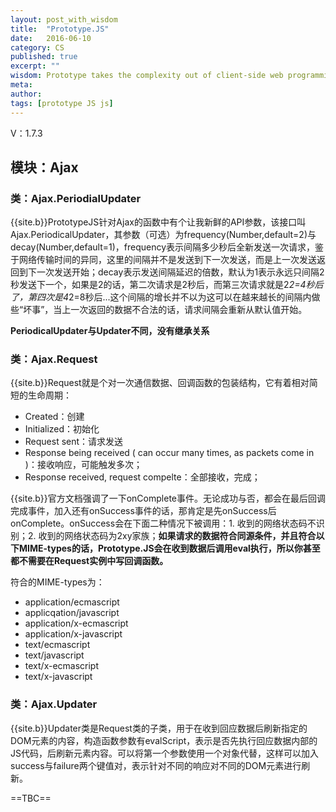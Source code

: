 ```yaml
---
layout: post_with_wisdom
title:  "Prototype.JS"
date:   2016-06-10
category: CS
published: true
excerpt: ""
wisdom: Prototype takes the complexity out of client-side web programming. Built to solve real-world problems, it adds useful extensions to the browser scripting environment and provides elegant APIs around the clumsy interfaces of Ajax and the Document Object Model.
meta: 
author: 
tags: [prototype JS js]
---
```


V：1.7.3

## 模块：Ajax

### 类：Ajax.PeriodialUpdater
{{site.b}}PrototypeJS针对Ajax的函数中有个让我新鲜的API参数，该接口叫Ajax.PeriodicalUpdater，其参数（可选）为frequency(Number,default=2)与decay(Number,default=1)，frequency表示间隔多少秒后全新发送一次请求，鉴于网络传输时间的异同，这里的间隔并不是发送到下一次发送，而是上一次发送返回到下一次发送开始；decay表示发送间隔延迟的倍数，默认为1表示永远只间隔2秒发送下一个，如果是2的话，第二次请求是2秒后，而第三次请求就是2*2=4秒后了，第四次是4*2=8秒后...这个间隔的增长并不以为这可以在越来越长的间隔内做些“坏事”，当上一次返回的数据不合法的话，请求间隔会重新从默认值开始。

**PeriodicalUpdater与Updater不同，没有继承关系**

### 类：Ajax.Request
{{site.b}}Request就是个对一次通信数据、回调函数的包装结构，它有着相对简短的生命周期：

* Created：创建
* Initialized：初始化
* Request sent：请求发送
* Response being received ( can occur many times, as packets come in )：接收响应，可能触发多次；
* Response received, request compelte：全部接收，完成；

{{site.b}}官方文档强调了一下onComplete事件。无论成功与否，都会在最后回调完成事件，加入还有onSuccess事件的话，那肯定是先onSuccess后onComplete。onSuccess会在下面二种情况下被调用：1. 收到的网络状态码不识别；2. 收到的网络状态码为2xy家族；**如果请求的数据符合同源条件，并且符合以下MIME-types的话，Prototype.JS会在收到数据后调用eval执行，所以你甚至都不需要在Request实例中写回调函数。**

符合的MIME-types为：

* application/ecmascript
* applicqation/javascript
* application/x-ecmascript
* application/x-javascript
* text/ecmascript
* text/javascript
* text/x-ecmascript
* text/x-javascript


### 类：Ajax.Updater
{{site.b}}Updater类是Request类的子类，用于在收到回应数据后刷新指定的DOM元素的内容，构造函数参数有evalScript，表示是否先执行回应数据内部的JS代码，后刷新元素内容。可以将第一个参数使用一个对象代替，这样可以加入success与failure两个键值对，表示针对不同的响应对不同的DOM元素进行刷新。

==TBC==

[url1]:http://www.regexlab.com/zh/regref.htm
[url2]:https://msdn.microsoft.com/zh-cn/library/ae5bf541(VS.80).aspx
[url3]:http://tool.oschina.net/regex/


